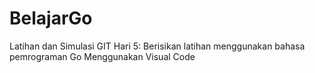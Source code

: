 # BelajarGo
Latihan dan Simulasi GIT Hari 5: Berisikan latihan menggunakan bahasa pemrograman Go
Menggunakan Visual Code 

